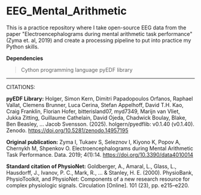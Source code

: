 # EEG_Mental_Arithmetic
This is a practice repository where I take open-source EEG data from the paper "Electroencephalograms during mental arithmetic task performance" (Zyma et. al, 2019) and create a processing pipeline to put into practice my Python skills.


**Dependencies**
> Cython programming language
> pyEDF library



------------------------------------------------------------------
CITATIONS:

**pyEDF Library:**
Holger, Simon Kern, Dimitri Papadopoulos Orfanos, Raphael Vallat, Clemens Brunner, Luca Cerina, Stefan Appelhoff, David T.H. Kao, Craig Franklin, Florian Hofer, bitterisland07, myd7349, Marijn van Vliet, Jukka Zitting, Guillaume Cathelain, David Ojeda, Chadwick Boulay, Blake, Ben Beasley, … Jacob Svensson. (2025). holgern/pyedflib: v0.1.40 (v0.1.40). Zenodo. https://doi.org/10.5281/zenodo.14957195

**Original publication:**
Zyma I, Tukaev S, Seleznov I, Kiyono K, Popov A, Chernykh M, Shpenkov O. Electroencephalograms during Mental Arithmetic Task Performance. Data. 2019; 4(1):14. https://doi.org/10.3390/data4010014


**Standard citation of PhysioNet:**
Goldberger, A., Amaral, L., Glass, L., Hausdorff, J., Ivanov, P. C., Mark, R., ... & Stanley, H. E. (2000). PhysioBank, PhysioToolkit, and PhysioNet: Components of a new research resource for complex physiologic signals. Circulation [Online]. 101 (23), pp. e215–e220.
